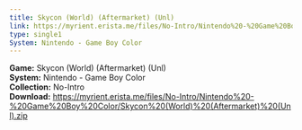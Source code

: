 ```yaml
---
title: Skycon (World) (Aftermarket) (Unl)
link: https://myrient.erista.me/files/No-Intro/Nintendo%20-%20Game%20Boy%20Color/Skycon%20(World)%20(Aftermarket)%20(Unl).zip
type: single1
System: Nintendo - Game Boy Color
---
```

<b>Game:</b> Skycon (World) (Aftermarket) (Unl)<br>
<b>System:</b> Nintendo - Game Boy Color<br>
<b>Collection:</b> No-Intro<br>
<b>Download:</b> https://myrient.erista.me/files/No-Intro/Nintendo%20-%20Game%20Boy%20Color/Skycon%20(World)%20(Aftermarket)%20(Unl).zip